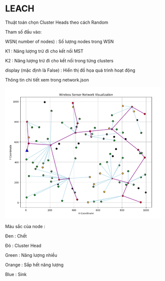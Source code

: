 # LEACH

Thuật toán chọn Cluster Heads theo cách Random

Tham số đầu vào: 

WSN( number of nodes) :  Số lượng nodes trong WSN

K1 : Năng lượng trừ đi cho kết nối MST

K2 : Năng lượng trừ đi cho kết nối trong từng clusters

display (mặc định là False) : Hiển thị đồ họa quá trình hoạt động

Thông tin chi tiết xem trong network.json


![Alt text](image/demo.png)


Màu sắc của node :

Đen : Chết

Đỏ : Cluster Head

Green : Năng lượng nhiều

Orange : Sắp hết năng lượng 

Blue : Sink
